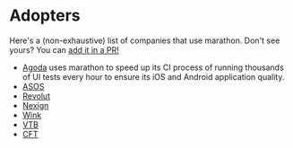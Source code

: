 # Adopters

Here's a (non-exhaustive) list of companies that use marathon. Don't see yours? You
can [add it in a PR!](https://github.com/MarathonLabs/marathon/edit/develop/ADOPTERS.md)

* [Agoda](https://github.com/agoda-com) uses marathon to speed up its CI process of running thousands of UI tests every hour to ensure its
  iOS and Android application quality.
* [ASOS](https://www.asos.com)
* [Revolut](https://github.com/revolut-mobile)
* [Nexign](https://nexign.com)
* [Wink](https://wink.ru)
* [VTB](https://www.vtb.ru)
* [CFT](https://www.cft.ru)
